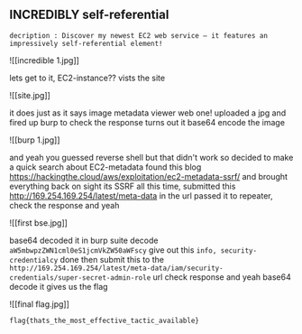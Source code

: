 ## INCREDIBLY self-referential 

```
decription : Discover my newest EC2 web service – it features an impressively self-referential element!
```

![[incredible 1.jpg]]

lets get to it, EC2-instance??  vists the site 

![[site.jpg]]

 it does  just as it says image metadata viewer web one! uploaded a jpg and fired up burp to check the response turns out it base64 encode the image 

![[burp 1.jpg]]

and yeah you guessed reverse shell but that didn't work so decided to make a quick search about EC2-metadata found this blog https://hackingthe.cloud/aws/exploitation/ec2-metadata-ssrf/ and brought everything back on sight its SSRF all this time,  submitted this http://169.254.169.254/latest/meta-data in the url passed it to repeater, check the response and yeah 

![[first bse.jpg]]

base64 decoded it in burp suite decode ```aW5mbwpzZWN1cml0eS1jcmVkZW50aWFscy```  give out this ```info, security-credentialcy``` done then submit this to the ```http://169.254.169.254/latest/meta-data/iam/security-credentials/super-secret-admin-role```  url check response and yeah base64 decode it gives us the flag  

![[final flag.jpg]]

```
flag{thats_the_most_effective_tactic_available}
```

